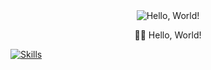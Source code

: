 <div align="center">
  <img src="https://media1.tenor.com/m/X1DFymgWJAcAAAAC/poliwhirl-pokemon.gif" alt="Hello, World!">

  <p>👋🏻 Hello, World!<p>
</div>

[![Skills](https://skillicons.dev/icons?i=html,css,js,mongodb,react,express,nodejs,cs,mysql,git,github)](https://skillicons.dev)
